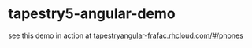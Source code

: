tapestry5-angular-demo
======================
see this demo in action at [tapestryangular-frafac.rhcloud.com/#/phones](http://tapestryangular-frafac.rhcloud.com/#/phones)